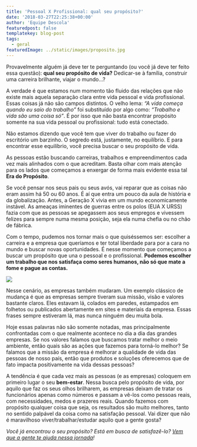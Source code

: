 ```yaml
---
title: 'Pessoal X Profissional: qual seu propósito?'
date: '2018-03-27T22:25:38+00:00'
author: 'Equipe Descola'
featuredpost: false
templatekey: blog-post
tags:
  - geral
featuredImage: ../static/images/proposito.jpg
---
```


Provavelmente alguém já deve ter te perguntando (ou você já deve ter feito essa questão): **qual seu propósito de vida?** Dedicar-se à família, construir uma carreira brilhante, viajar o mundo…?

A verdade é que estamos num momento tão fluido das relações que não existe mais aquela separação clara entre vida pessoal e vida profissional. Essas coisas já não são campos distintos. O velho lema: _“A vida começa quando eu saio do trabalho”_ foi substituído por algo como: _“Trabalho e vida são uma coisa só”_. É por isso que não basta encontrar propósito somente na sua vida pessoal ou profissional: tudo está conectado.

Não estamos dizendo que você tem que viver do trabalho ou fazer do escritório um barzinho. O segredo está, justamente, no equilíbrio. E para encontrar esse equilíbrio, você precisa buscar o seu propósito de vida.

As pessoas estão buscando carreiras, trabalhos e empreendimentos cada vez mais alinhados com o que acreditam. Basta olhar com mais atenção para os lados que começamos a enxergar de forma mais evidente essa tal **Era do Propósito**.

Se você pensar nos seus pais ou seus avós, vai reparar que as coisas não eram assim há 50 ou 60 anos. É aí que entra um pouco da aula de história e da globalização. Antes, a Geração X vivia em um mundo economicamente instável. As ameaças iminentes de guerras entre os polos (EUA X URSS) fazia com que as pessoas se apegassem aos seus empregos e vivessem felizes para sempre numa mesma posição, seja ela numa chefia ou no chão de fábrica.

Com o tempo, pudemos nos tornar mais o que quiséssemos ser: escolher a carreira e a empresa que queríamos e ter total liberdade para por a cara no mundo e buscar novas oportunidades. É nesse momento que começamos a buscar um propósito que una o pessoal e o profissional. **Podemos escolher um trabalho que nos satisfaça como seres humanos, não só que mate a fome e pague as contas.**

![](https://descola.org/drops/wp-content/uploads/2018/03/jordan-whitfield-112404-unsplash-1024x576.jpg)

Nesse cenário, as empresas também mudaram. Um exemplo clássico de mudança é que as empresas sempre tiveram sua missão, visão e valores bastante claros. Eles estavam lá, colados em paredes, estampados em folhetos ou publicados abertamente em sites e materiais da empresa. Essas frases sempre estiveram lá, mas nunca ninguém deu muita bola.

Hoje essas palavras não são somente notadas, mas principalmente confrontadas com o que realmente acontece no dia a dia das grandes empresas. Se nos valores falamos que buscamos tratar melhor o meio ambiente, então quais são as ações que fazemos para torná-lo melhor? Se falamos que a missão da empresa é melhorar a qualidade de vida das pessoas de nosso país, então que produtos e soluções oferecemos que de fato impacta positivamente na vida dessas pessoas?

A tendência é que cada vez mais as pessoas (e as empresas) coloquem em primeiro lugar o seu **bem-estar**. Nessa busca pelo propósito de vida, por aquilo que faz os seus olhos brilharem, as empresas deixam de tratar os funcionários apenas como números e passam a vê-los como pessoas reais, com necessidades, medos e prazeres reais. Quando fazemos com propósito qualquer coisa que seja, os resultados são muito melhores, tanto no sentido palpável da coisa como na satisfação pessoal. Vai dizer que não é maravilhoso viver/trabalhar/estudar aquilo que a gente gosta?

_Você já encontrou o seu propósito? Está em busca de satisfazê-lo? [Vem que a gente te ajuda nessa jornada](https://descola.org/curso/proposito)!_
